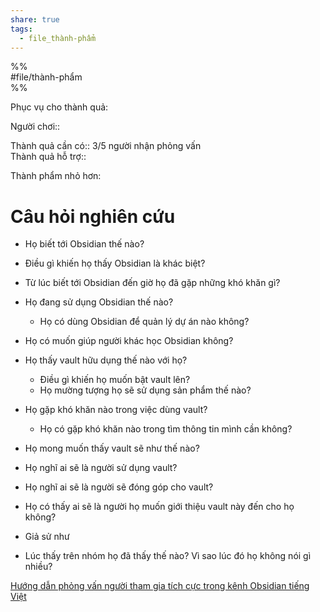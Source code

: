 ```yaml
---  
share: true  
tags:  
  - file_thành-phẩm  
---  
```

  
%%  
#file/thành-phẩm  
%%  
  
Phục vụ cho thành quả:  
  
Người chơi::   
  
Thành quả cần có:: 3/5 người nhận phỏng vấn  
Thành quả hỗ trợ::  
  
Thành phẩm nhỏ hơn:  
  
  
# Câu hỏi nghiên cứu  
- Họ biết tới Obsidian thế nào?  
- Điều gì khiến họ thấy Obsidian là khác biệt?  
- Từ lúc biết tới Obsidian đến giờ họ đã gặp những khó khăn gì?  
- Họ đang sử dụng Obsidian thế nào?  
	- Họ có dùng Obsidian để quản lý dự án nào không?  
- Họ có muốn giúp người khác học Obsidian không?   
  
- Họ thấy vault hữu dụng thế nào với họ?   
	- Điều gì khiến họ muốn bật vault lên?  
	- Họ mường tượng họ sẽ sử dụng sản phẩm thế nào?  
  
- Họ gặp khó khăn nào trong việc dùng vault?  
	- Họ có gặp khó khăn nào trong tìm thông tin mình cần không?  
  
- Họ mong muốn thấy vault sẽ như thế nào?  
- Họ nghĩ ai sẽ là người sử dụng vault?  
- Họ nghĩ ai sẽ là người sẽ đóng góp cho vault?  
- Họ có thấy ai sẽ là người họ muốn giới thiệu vault này đến cho họ không?  
- Giả sử như  
  
- Lúc thấy trên nhóm họ đã thấy thế nào? Vì sao lúc đó họ không nói gì nhiều?  
  
[Hướng dẫn phỏng vấn người tham gia tích cực trong kênh Obsidian tiếng Việt](./H%C6%B0%E1%BB%9Bng%20d%E1%BA%ABn%20ph%E1%BB%8Fng%20v%E1%BA%A5n%20ng%C6%B0%E1%BB%9Di%20tham%20gia%20t%C3%ADch%20c%E1%BB%B1c%20trong%20k%C3%AAnh%20Obsidian%20ti%E1%BA%BFng%20Vi%E1%BB%87t.md)  
